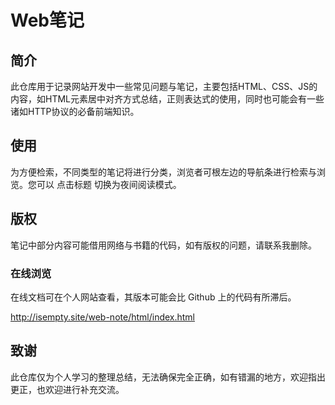<!DOCTYPE html>
<html lang="en">
<head>
    <meta charset="UTF-8">
    <title>Web笔记</title>
</head>
<body>
    <div id="container">
        <hgroup>
            <h1 id="title">Web笔记</h1>
        </hgroup>
        <section>
            <h2>简介</h2>
            <p>
                此仓库用于记录网站开发中一些常见问题与笔记，主要包括HTML、CSS、JS的内容，如HTML元素居中对齐方式总结，正则表达式的使用，同时也可能会有一些诸如HTTP协议的必备前端知识。
            </p>
        </section>
        <section>
            <h2>使用</h2>
            <p>
                为方便检索，不同类型的笔记将进行分类，浏览者可根左边的导航条进行检索与浏览。您可以 <span class="different"> 点击标题 </span> 切换为夜间阅读模式。
            </p>
        </section>
        <section>
            <h2>版权</h2>
            <p>
                笔记中部分内容可能借用网络与书籍的代码，如有版权的问题，请联系我删除。
            </p>
        </section>
        <section>
            <h3>在线浏览</h3>
            <p>
                在线文档可在个人网站查看，其版本可能会比 Github 上的代码有所滞后。
                <div class="show">
                    <a href="http://isempty.site/web-note/html/index.html">http://isempty.site/web-note/html/index.html</a>
                </div>
            </p>
        </section>
        <section class="refer">
            <h2>致谢</h2>
            <p>
                此仓库仅为个人学习的整理总结，无法确保完全正确，如有错漏的地方，欢迎指出更正，也欢迎进行补充交流。
            </p>
        </section>
    </div>
</body>
</html>